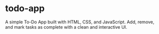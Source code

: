 # todo-app
A simple To-Do App built with HTML, CSS, and JavaScript. Add, remove, and mark tasks as complete with a clean and interactive UI.
